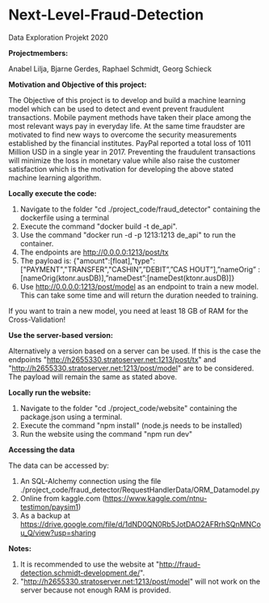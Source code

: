 # Next-Level-Fraud-Detection
Data Exploration Projekt 2020

**Projectmembers:**

Anabel Lilja, 
Bjarne Gerdes, 
Raphael Schmidt, 
Georg Schieck

**Motivation and Objective of this project:**

The Objective of this project is to develop and build a machine learning model which can be used to
detect and event prevent fraudulent transactions. Mobile payment methods have taken their place among the
most relevant ways pay in everyday life. At the same time fraudster are motivated to find new ways to overcome the
security measurements established by the financial institutes. PayPal reported a total loss of 1011 Million USD 
in a single year in 2017. Preventing the fraudulent transactions will minimize the loss in monetary value while also
raise the customer satisfaction which is the motivation for developing the above stated machine learning algorithm.

**Locally execute the code:**

1. Navigate to the folder "cd ./project_code/fraud_detector" containing the dockerfile using a terminal
2. Execute the command "docker build -t de_api".
3. Use the command "docker run -d -p 1213:1213 de_api" to run the container.
4. The endpoints are http://0.0.0.0:1213/post/tx
5. The payload is: {"amount":[float],"type":["PAYMENT","TRANSFER","CASHIN”,”DEBIT”,”CAS HOUT”],”nameOrig” :[nameOrig(ktonr.ausDB)],”nameDest”:[nameDest(ktonr.ausDB)]}
6. Use  http://0.0.0.0:1213/post/model  as  an  endpoint  to train a new model. This can take some time and will return the duration needed to training.

If you want to train a new model, you need at least 18 GB of RAM for the Cross-Validation!

**Use the server-based version:**

Alternatively a version based on a server can be used. If this is the case the endpoints "http://h2655330.stratoserver.net:1213/post/tx" and "http://h2655330.stratoserver.net:1213/post/model" are to be considered. The payload will remain the same as stated above.

**Locally run the website:**

1. Navigate to the folder "cd ./project_code/website" containing the package.json using a terminal.
2. Execute the command "npm install" (node.js needs to be installed)
3. Run the website using the command "npm run dev"

**Accessing the data**

The data can be accessed by:
1. An SQL-Alchemy connection using the file ./project_code/fraud_detector/RequestHandlerData/ORM_Datamodel.py 
2. Online from kaggle.com (https://www.kaggle.com/ntnu-testimon/paysim1)
3. As a backup at https://drive.google.com/file/d/1dND0QN0Rb5JotDAO2AFRrhSQnMNCou_Q/view?usp=sharing

**Notes:**

1. It is recommended to use the website at "http://fraud-detection.schmidt-development.de/".
2. "http://h2655330.stratoserver.net:1213/post/model" will not work on the server because not enough RAM is provided.


